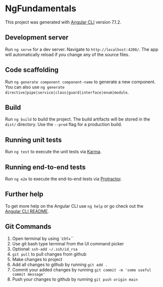 # NgFundamentals

This project was generated with [Angular CLI](https://github.com/angular/angular-cli) version 7.1.2.

## Development server

Run `ng serve` for a dev server. Navigate to `http://localhost:4200/`. The app will automatically reload if you change any of the source files.

## Code scaffolding

Run `ng generate component component-name` to generate a new component. You can also use `ng generate directive|pipe|service|class|guard|interface|enum|module`.

## Build

Run `ng build` to build the project. The build artifacts will be stored in the `dist/` directory. Use the `--prod` flag for a production build.

## Running unit tests

Run `ng test` to execute the unit tests via [Karma](https://karma-runner.github.io).

## Running end-to-end tests

Run `ng e2e` to execute the end-to-end tests via [Protractor](http://www.protractortest.org/).

## Further help

To get more help on the Angular CLI use `ng help` or go check out the [Angular CLI README](https://github.com/angular/angular-cli/blob/master/README.md).


## Git Commands
1. Open terminal by using `ctrl+\`` 
2. Use git bash type terminal from the UI command picker
3. Optional: `ssh-add ~/.ssh/id_rsa`
4. `git pull` to pull changes from github
5. Make changes to project
6. Add all changes to github by running `git add .`
7. Commit your added changes by running `git commit -m 'some useful commit message'`
8. Push your changes to github by running `git push origin main`

